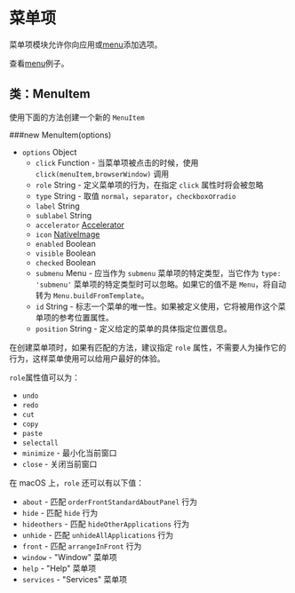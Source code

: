 # 菜单项
菜单项模块允许你向应用或[menu][1]添加选项。

查看[menu][1]例子。

## 类：MenuItem
使用下面的方法创建一个新的 `MenuItem`

###new MenuItem(options)
* `options` Object
  * `click` Function - 当菜单项被点击的时候，使用 `click(menuItem,browserWindow)` 调用
  * `role` String - 定义菜单项的行为，在指定 `click` 属性时将会被忽略
  * `type` String - 取值 `normal`，`separator`，`checkbox`or`radio`
  * `label` String
  * `sublabel` String
  * `accelerator` [Accelerator][2]
  * `icon` [NativeImage][3]
  * `enabled` Boolean
  * `visible` Boolean
  * `checked` Boolean
  * `submenu` Menu - 应当作为 `submenu` 菜单项的特定类型，当它作为 `type: 'submenu'` 菜单项的特定类型时可以忽略。如果它的值不是 `Menu`，将自动转为 `Menu.buildFromTemplate`。
  * `id` String - 标志一个菜单的唯一性。如果被定义使用，它将被用作这个菜单项的参考位置属性。
  * `position` String - 定义给定的菜单的具体指定位置信息。

在创建菜单项时，如果有匹配的方法，建议指定 `role` 属性，不需要人为操作它的行为，这样菜单使用可以给用户最好的体验。


`role`属性值可以为：

* `undo`
* `redo`
* `cut`
* `copy`
* `paste`
* `selectall`
* `minimize` - 最小化当前窗口
* `close` - 关闭当前窗口

在 macOS 上，`role` 还可以有以下值：

* `about` - 匹配 `orderFrontStandardAboutPanel` 行为
* `hide` - 匹配 `hide` 行为
* `hideothers` - 匹配 `hideOtherApplications` 行为
* `unhide` - 匹配 `unhideAllApplications` 行为
* `front` - 匹配 `arrangeInFront` 行为
* `window` - "Window" 菜单项
* `help` - "Help" 菜单项
* `services` - "Services" 菜单项






 [1]:https://github.com/heyunjiang/electron/blob/master/docs-translations/zh-CN/api/menu.md
 [2]:https://github.com/heyunjiang/electron/blob/master/docs/api/accelerator.md
 [3]:https://github.com/heyunjiang/electron/blob/master/docs/api/native-image.md